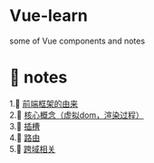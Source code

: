 <!--
 * @Author: luoxi
 * @LastEditTime: 2022-01-29 23:44:19
 * @LastEditors: your name
 * @Description: 
-->
# Vue-learn
some of Vue components and notes

# 📘 notes

1.📖 [前端框架的由来](./notes/前端框架的由来.md)  
2.📖 [核心概念（虚拟dom，渲染过程）](./notes/核心概念.md)  
3.📖 [插槽](./notes/插槽.md)  
4.📖 [路由](./notes/路由.md)  
5.📖 [跨域相关](./notes/跨域相关.md)  